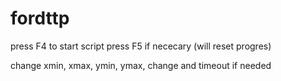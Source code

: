 # fordttp
press F4 to start script
press F5 if nececary (will reset progres)

change xmin, xmax, ymin, ymax, change and timeout if needed
